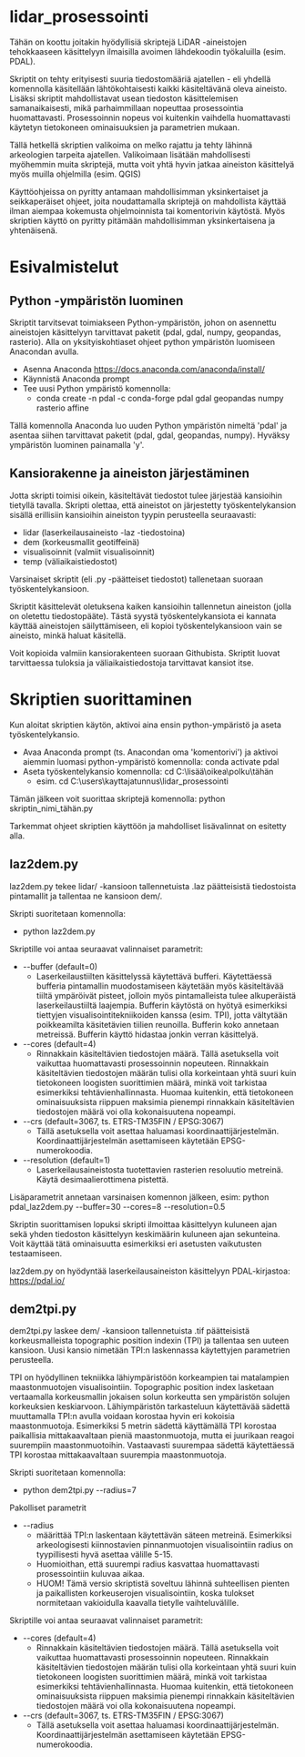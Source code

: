 # lidar_prosessointi

Tähän on koottu joitakin hyödyllisiä skriptejä LiDAR -aineistojen tehokkaaseen käsittelyyn ilmaisilla avoimen lähdekoodin työkaluilla (esim. PDAL).

Skriptit on tehty erityisesti suuria tiedostomääriä ajatellen - eli yhdellä komennolla käsitellään lähtökohtaisesti kaikki käsiteltävänä oleva aineisto. Lisäksi skriptit mahdollistavat usean tiedoston käsittelemisen samanaikaisesti, mikä parhaimmillaan nopeuttaa prosessointia huomattavasti. Prosessoinnin nopeus voi kuitenkin vaihdella huomattavasti käytetyn tietokoneen ominaisuuksien ja parametrien mukaan.

Tällä hetkellä skriptien valikoima on melko rajattu ja tehty lähinnä arkeologien tarpeita ajatellen. Valikoimaan lisätään mahdollisesti myöhemmin muita skriptejä, mutta voit yhtä hyvin jatkaa aineiston käsittelyä myös muilla ohjelmilla (esim. QGIS)

Käyttöohjeissa on pyritty antamaan mahdollisimman yksinkertaiset ja seikkaperäiset ohjeet, joita noudattamalla skriptejä on mahdollista käyttää ilman aiempaa kokemusta ohjelmoinnista tai komentorivin käytöstä. Myös skriptien käyttö on pyritty pitämään mahdollisimman yksinkertaisena ja yhtenäisenä.

# Esivalmistelut

## Python -ympäristön luominen

Skriptit tarvitsevat toimiakseen Python-ympäristön, johon on asennettu aineistojen käsittelyyn tarvittavat paketit (pdal, gdal, numpy, geopandas, rasterio). Alla on yksityiskohtiaset ohjeet python ympäristön luomiseen Anacondan avulla. 

- Asenna Anaconda https://docs.anaconda.com/anaconda/install/
- Käynnistä Anaconda prompt
- Tee uusi Python ympäristö komennolla:
  - conda create -n pdal -c conda-forge pdal gdal geopandas numpy rasterio affine

Tällä komennolla Anaconda luo uuden Python ympäristön nimeltä 'pdal' ja asentaa siihen tarvittavat paketit (pdal, gdal, geopandas, numpy). Hyväksy ympäristön luominen painamalla 'y'.

## Kansiorakenne ja aineiston järjestäminen
Jotta skripti toimisi oikein, käsiteltävät tiedostot tulee järjestää kansioihin tietyllä tavalla. Skripti olettaa, että aineistot on järjestetty työskentelykansion sisällä erillisiin kansioihin aineiston tyypin perusteella seuraavasti:
- lidar (laserkeilausaineisto -laz -tiedostoina)
- dem (korkeusmallit geotiffeinä)
- visualisoinnit (valmiit visualisoinnit)
- temp (väliaikaistiedostot)

Varsinaiset skriptit (eli .py -päätteiset tiedostot) tallenetaan suoraan työskentelykansioon.

Skriptit käsittelevät oletuksena kaiken kansioihin tallennetun aineiston (jolla on oletettu tiedostopääte). Tästä syystä työskentelykansiota ei kannata käyttää aineistojen säilyttämiseen, eli kopioi työskentelykansioon vain se aineisto, minkä haluat käsitellä.

Voit kopioida valmiin kansiorakenteen suoraan Githubista. Skriptit luovat tarvittaessa tuloksia ja väliaikaistiedostoja tarvittavat kansiot itse.

# Skriptien suorittaminen

Kun aloitat skriptien käytön, aktivoi aina ensin python-ympäristö ja aseta työskentelykansio.
- Avaa Anaconda prompt (ts. Anacondan oma 'komentorivi') ja aktivoi aiemmin luomasi python-ympäristö komennolla: conda activate pdal
- Aseta työskentelykansio komennolla: cd C:\lisää\oikea\polku\tähän
  - esim. cd C:\users\kayttajatunnus\lidar_prosessointi

Tämän jälkeen voit suorittaa skriptejä komennolla: python skriptin_nimi_tähän.py 

Tarkemmat ohjeet skriptien käyttöön ja mahdolliset lisävalinnat on esitetty alla.

## laz2dem.py

laz2dem.py tekee lidar/ -kansioon tallennetuista .laz päätteisistä tiedostoista pintamallit ja tallentaa ne kansioon dem/.

Skripti suoritetaan komennolla: 
   - python laz2dem.py

Skriptille voi antaa seuraavat valinnaiset parametrit:
- --buffer      (default=0)
  - Laserkeilaustiilten käsittelyssä käytettävä bufferi. Käytettäessä bufferia pintamallin muodostamiseen käytetään myös käsiteltävää tiiltä ympäröivät pisteet, jolloin myös pintamalleista tulee alkuperäistä laserkeilaustiiltä laajempia. Bufferin käytöstä on hyötyä esimerkiksi tiettyjen visualisointitekniikoiden kanssa (esim. TPI), jotta vältytään poikkeamilta käsitetävien tiilien reunoilla. Bufferin koko annetaan metreissä. Bufferin käyttö hidastaa jonkin verran käsittelyä.
- --cores       (default=4)
  - Rinnakkain käsiteltävien tiedostojen määrä. Tällä asetuksella voit vaikuttaa huomattavasti prosessoinnin nopeuteen. Rinnakkain käsiteltävien tiedostojen määrän tulisi olla korkeintaan yhtä suuri kuin tietokoneen loogisten suorittimien määrä, minkä voit tarkistaa esimerkiksi tehtävienhallinnasta. Huomaa kuitenkin, että tietokoneen ominaisuuksista riippuen maksimia pienempi rinnakkain käsiteltävien tiedostojen määrä voi olla kokonaisuutena nopeampi.
- --crs         (default=3067, ts. ETRS-TM35FIN / EPSG:3067)
  - Tällä asetuksella voit asettaa haluamasi koordinaattijärjestelmän. Koordinaattijärjestelmän asettamiseen käytetään EPSG-numerokoodia. 
- --resolution  (default=1)
  - Laserkeilausaineistosta tuotettavien rasterien resoluutio metreinä. Käytä desimaalierottimena pistettä.

Lisäparametrit annetaan varsinaisen komennon jälkeen, esim: python pdal_laz2dem.py --buffer=30 --cores=8 --resolution=0.5

Skriptin suorittamisen lopuksi skripti ilmoittaa käsittelyyn kuluneen ajan sekä yhden tiedoston käsittelyyn keskimäärin kuluneen ajan sekunteina. Voit käyttää tätä ominaisuutta esimerkiksi eri asetusten vaikutusten testaamiseen.

laz2dem.py on hyödyntää laserkeilausaineiston käsittelyyn PDAL-kirjastoa: https://pdal.io/

## dem2tpi.py

dem2tpi.py laskee dem/ -kansioon tallennetuista .tif päätteisistä korkeusmalleista topographic position indexin (TPI) ja tallentaa sen uuteen kansioon. Uusi kansio nimetään TPI:n laskennassa käytettyjen parametrien perusteella.

TPI on hyödyllinen tekniikka lähiympäristöön korkeampien tai matalampien maastonmuotojen visualisointiin. Topographic position index lasketaan vertaamalla korkeusmallin jokaisen solun korkeutta sen ympäristön solujen korkeuksien keskiarvoon. Lähiympäristön tarkasteluun käytettävää sädettä muuttamalla TPI:n avulla voidaan korostaa hyvin eri kokoisia maastonmuotoja. Esimerkiksi 5 metrin sädettä käyttämällä TPI korostaa paikallisia mittakaavaltaan pieniä maastonmuotoja, mutta ei juurikaan reagoi suurempiin maastonmuotoihin. Vastaavasti suurempaa sädettä käytettäessä TPI korostaa mittakaavaltaan suurempia maastonmuotoja. 

Skripti suoritetaan komennolla: 
   - python dem2tpi.py --radius=7

Pakolliset parametrit
- --radius
  - määrittää TPI:n laskentaan käytettävän säteen metreinä. Esimerkiksi arkeologisesti kiinnostavien pinnanmuotojen visualisointiin radius on tyypillisesti hyvä asettaa välille 5-15.
  - Huomioithan, että suurempi radius kasvattaa huomattavasti prosessointiin kuluvaa aikaa.
  - HUOM! Tämä versio skriptistä soveltuu lähinnä suhteellisen pienten ja paikallisten korkeuserojen visualisointiin, koska tulokset normitetaan vakioidulla kaavalla tietylle vaihteluvälille. 

Skriptille voi antaa seuraavat valinnaiset parametrit:
- --cores       (default=4)
  - Rinnakkain käsiteltävien tiedostojen määrä. Tällä asetuksella voit vaikuttaa huomattavasti prosessoinnin nopeuteen. Rinnakkain käsiteltävien tiedostojen määrän tulisi olla korkeintaan yhtä suuri kuin tietokoneen loogisten suorittimien määrä, minkä voit tarkistaa esimerkiksi tehtävienhallinnasta. Huomaa kuitenkin, että tietokoneen ominaisuuksista riippuen maksimia pienempi rinnakkain käsiteltävien tiedostojen määrä voi olla kokonaisuutena nopeampi.
- --crs         (default=3067, ts. ETRS-TM35FIN / EPSG:3067)
  - Tällä asetuksella voit asettaa haluamasi koordinaattijärjestelmän. Koordinaattijärjestelmän asettamiseen käytetään EPSG-numerokoodia. 




















